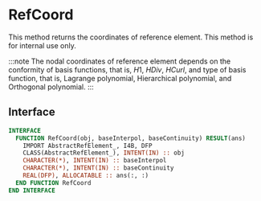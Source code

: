 # RefCoord

This method returns the coordinates of reference element. This method is for internal use only.

:::note
The nodal coordinates of reference element depends on the conformity of basis functions, that is, $H1$, $HDiv$, $HCurl$, and type of basis function, that is, Lagrange polynomial, Hierarchical polynomial, and Orthogonal polynomial.
:::

## Interface

```fortran
INTERFACE
  FUNCTION RefCoord(obj, baseInterpol, baseContinuity) RESULT(ans)
    IMPORT AbstractRefElement_, I4B, DFP
    CLASS(AbstractRefElement_), INTENT(IN) :: obj
    CHARACTER(*), INTENT(IN) :: baseInterpol
    CHARACTER(*), INTENT(IN) :: baseContinuity
    REAL(DFP), ALLOCATABLE :: ans(:, :)
  END FUNCTION RefCoord
END INTERFACE
```
